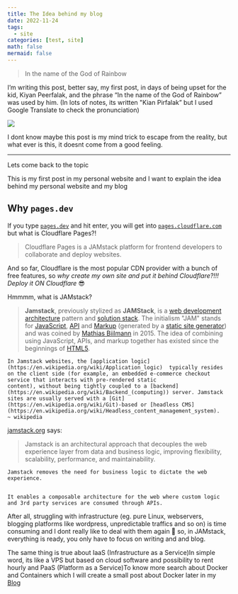 ```yaml
---
title: The Idea behind my blog
date: 2022-11-24
tags:
  - site
categories: [test, site]
math: false
mermaid: false
---
```


> In the name of the God of Rainbow


I’m writing this post, better say, my first post, in days of being upset for the kid, Kiyan Peerfalak, and the phrase “In the name of the God of Rainbow” was used by him. (In lots of notes, its written "Kian Pirfalak” but I used Google Translate to check the pronunciation)


![](https://s3.us-west-2.amazonaws.com/secure.notion-static.com/2d15c430-f569-4e9c-989e-a544a47c2ec0/Untitled.png?X-Amz-Algorithm=AWS4-HMAC-SHA256&X-Amz-Content-Sha256=UNSIGNED-PAYLOAD&X-Amz-Credential=AKIAT73L2G45EIPT3X45%2F20221205%2Fus-west-2%2Fs3%2Faws4_request&X-Amz-Date=20221205T123302Z&X-Amz-Expires=3600&X-Amz-Signature=96365c44ca73f9051c5ae5b47a8d6ee36cf06e01b8c0978cb16e2c965baacdb4&X-Amz-SignedHeaders=host&x-id=GetObject)


I dont know maybe this post is my mind trick to escape from the reality, but what ever is this, it doesnt come from a good feeling.


---


Lets come back to the topic


This is my first post in my personal website and I want to explain the idea behind my personal website and my blog


## Why `pages.dev`


If you type [`pages.dev`](http://pages.dev) and hit enter, you will get into [`pages.cloudflare.com`](http://pages.cloudflare.com) but what is Cloudflare Pages?!


> Cloudflare Pages is a JAMstack platform for frontend developers to collaborate and deploy websites.


And so far, Cloudflare is the most popular CDN provider with a bunch of free features, so _why create my own site and put it behind Cloudflare?!!! Deploy it ON Cloudflare_ 😎


Hmmmm, what is JAMstack?


> **Jamstack**, previously stylized as **JAMStack**, is a [web development](https://en.wikipedia.org/wiki/Web_development) [architecture](https://en.wikipedia.org/wiki/Software_architecture) pattern and [solution stack](https://en.wikipedia.org/wiki/Solution_stack). The initialism "JAM" stands for [JavaScript](https://en.wikipedia.org/wiki/JavaScript), [API](https://en.wikipedia.org/wiki/API) and [Markup](https://en.wikipedia.org/wiki/Markup_language) (generated by a [static site generator](https://en.wikipedia.org/wiki/Static_site_generator)) and was coined by [Mathias Biilmann](https://en.wikipedia.org/wiki/Mathias_Biilmann) in 2015. The idea of combining using JavaScript, APIs, and markup together has existed since the beginnings of [HTML5](https://en.wikipedia.org/wiki/HTML5).


	In Jamstack websites, the [application logic](https://en.wikipedia.org/wiki/Application_logic)  typically resides on the client side (for example, an embedded e-commerce checkout service that interacts with pre-rendered static 
	content), without being tightly coupled to a [backend](https://en.wikipedia.org/wiki/Backend_(computing)) server. Jamstack sites are usually served with a [Git](https://en.wikipedia.org/wiki/Git)-based or [headless CMS](https://en.wikipedia.org/wiki/Headless_content_management_system).
	~ wikipedia


[jamstack.org](https://jamstack.org/) says:


> Jamstack is an architectural approach that decouples the web experience layer from data and business logic, improving flexibility, scalability, performance, and maintainability.


	Jamstack removes the need for business logic to dictate the web experience.


	It enables a composable architecture for the web where custom logic and 3rd party services are consumed through APIs.


After all, struggling with infrastructure (eg. pure Linux, webservers, blogging platforms like wordpress, unpredictable traffics and so on) is time consuming and I dont really like to deal with them again 😬 so, in JAMstack, everything is ready, you only have to focus on writing and and blog.


The same thing is true about IaaS (Infrastructure as a Service)<d-footnote>In simple word, its like a VPS but based on cloud software and possibility to rent hourly</d-footnote> and PaaS (Platform as a Service)<d-footnote>To know more search about Docker and Containers</d-footnote> which I will create a small post about Docker later in my [Blog](https://blog.alerezaa.ir)


